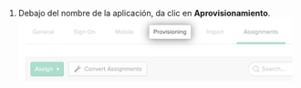 1. Debajo del nombre de la aplicación, da clic en **Aprovisionamiento**. ![Pestaña de "Aprovisionar" para la aplicación de Okta](/assets/images/help/saml/okta-provisioning-tab.png)
